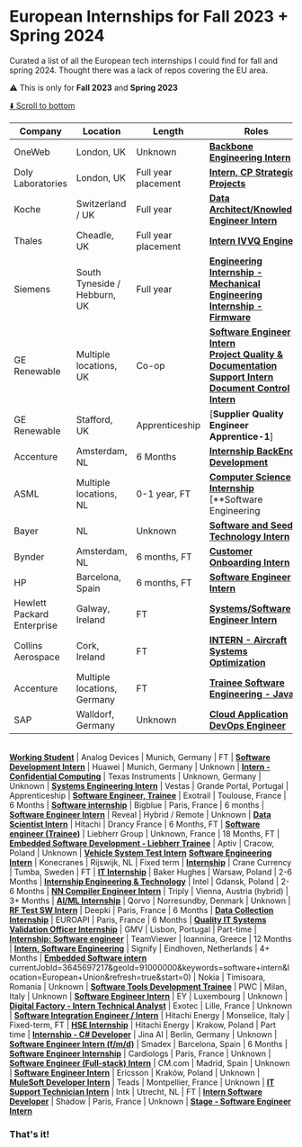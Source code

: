 # European Internships for Fall 2023 + Spring 2024

Curated a list of all the European tech internships I could find for fall and spring 2024. Thought there was a lack of repos covering the EU area.

⚠️ This is only for **Fall 2023** and **Spring 2023**

[⬇️ Scroll to bottom](https://github.com/olivercarmont/european-internships-2023-2024#that's-it!)

| Company                                             | Location   |  Length   | Roles |
| -------------------- | ---------- | ----------- | --------------- |
| OneWeb | London, UK   | Unknown    | [**Backbone Engineering Intern**](https://oneweb.net/work-with-us/careers/vacancies/4835952)      
| Doly Laboratories | London, UK  | Full year placement      | [**Intern, CP Strategic Projects**](https://jobs.dolby.com/careers/job/15044518?domain=dolby.com&utm_source=Linkedin&utm_medium=campaign123&jobPipeline=LinkedIn) 
| Koche | Switzerland / UK  | Full year      | [**Data Architect/Knowledge Engineer Intern**](https://careers.roche.com/global/en/job/ROCHGLOBAL202307115613EXTERNALENGLOBAL/Data-Architect-Knowledge-Engineer-Intern-for-1-year-m-f-d?utm_source=linkedin&utm_medium=phenom-feeds) 
| Thales | Cheadle, UK  | Full year placement      | [**Intern IVVQ Engineer**](https://thales.wd3.myworkdayjobs.com/Careers/job/Cheadle/Intern-IVVQ-Engineer---12-months-FTC_R0193214-1/apply?source=LinkedInJobs) 
| Siemens | South Tyneside / Hebburn, UK  | Full year      | [**Engineering Internship - Mechanical**](https://jobs.siemens.com/careers/job/563156116013967?domain=siemens.com&hl=en&sourceType=PREMIUM_POST_SITE) <br> [**Engineering Internship - Firmware**](https://jobs.siemens.com/careers/job/563156116011066?domain=siemens.com&hl=en&sourceType=PREMIUM_POST_SITE)
| GE Renewable | Multiple locations, UK  | Co-op      | [**Software Engineer Intern**](https://jobs.gecareers.com/renewableenergy/global/en/job/GE11GLOBALR3719751EXTERNALENGLOBAL/Software-Engineer-Intern?utm_source=linkedin&codes=linkedin&utm_medium=phenom-feeds) <br> [**Project Quality & Documentation Support Intern**](https://jobs.gecareers.com/renewableenergy/global/en/job/GE11GLOBALR3707152EXTERNALENGLOBAL/Project-Quality-Documentation-Support-Intern?utm_source=linkedin&codes=linkedin&utm_medium=phenom-feeds) <br> [**Document Control Intern**](https://jobs.gecareers.com/renewableenergy/global/en/job/GE11GLOBALR3707154EXTERNALENGLOBAL)
| GE Renewable | Stafford, UK  | Apprenticeship      | [**Supplier Quality Engineer Apprentice-1**]
| Accenture | Amsterdam, NL  | 6 Months      | [**Internship BackEnd Development**](https://www.accenture.com/nl-en/careers/jobdetails?id=R00138543_en&src=LINKEDINJP) 
| ASML | Multiple locations, NL  | 0-1 year, FT      | [**Computer Science Internship**](https://www.asml.com/en/careers/find-your-job/j/2/6/computer-science-internship-scalable-logging-for-yieldstar-j00263734?ppc=JBP-181) <br> [**Software Engineering | Data Analytics Internship**](https://www.asml.com/en/careers/find-your-job/j/2/6/software-engineering--data-analytics-internship-fco-dashboarding-j00267215?ppc=JBP-181) 
| Bayer | NL  | Unknown      | [**Software and Seed Technology Intern**](https://jobs.bayer.com/job/Bergschenhoek-Software-and-Seed-Technology-Intern-Neth/924653801/?utm_source=LINKEDIN&utm_medium=referrer) 
| Bynder | Amsterdam, NL  | 6 months, FT      | [**Customer Onboarding Intern**](https://boards.greenhouse.io/bynderjobs/jobs/4926139004?gh_src=7f6b1d754us) 
| HP | Barcelona, Spain  | 6 months, FT      | [**Software Engineer Intern**](https://jobs.hp.com/jobdetails/18214351/software-engineer-intern-barcelona-es/) 
| Hewlett Packard Enterprise | Galway, Ireland  | FT      | [**Systems/Software Engineer Intern**](https://careers.hpe.com/us/en/job/1137334/Systems-Software-Engineer-Intern?utm_source=linkedin) 
| Collins Aerospace | Cork, Ireland  | FT      | [**INTERN - Aircraft Systems Optimization**](https://careers.rtx.com/global/en/job/RAYTGLOBAL01615308EXTERNALENGLOBAL/INTERN-Aircraft-Systems-Optimization?utm_source=linkedin&utm_medium=phenom-feeds) 
| Accenture | Multiple locations, Germany  | FT      | [**Trainee Software Engineering - Java**](https://www.accenture.com/de-de/careers/jobdetails?id=R00157943_de&src=LINKEDINJP)
| SAP | Walldorf, Germany  | Unknown      | [**Cloud Application DevOps Engineer**](https://jobs.sap.com/job/St_-Leon-Rot-SAP-iXp-Intern-%2528fmd%2529-Cloud-Application-DevOps-Engineer-68789/920029301/?feedId=244601&utm_campaign=limitedlistings&utm_source=LinkedinJobPostings)
<br> [**Working Student**](https://jobs.sap.com/job/Walldorf-Working-Student-%2528fmd%2529-Midmarket-and-Ecosystem-Success-69190/955815201/?feedId=244601&utm_campaign=limitedlistings&utm_source=LinkedinJobPostings)
| Analog Devices | Munich, Germany  | FT      | [**Software Development Intern**](https://analogdevices.wd1.myworkdayjobs.com/External/job/Germany-Munich-Otl-Aicher-Strasse/FY23-Software-Development-Intern_R220338)
| Huawei | Munich, Germany  | Unknown      | [**Intern - Confidential Computing**](https://huaweiresearchcentergermanyaustria.teamtailor.com/jobs/2403558-intern-confidential-computing-m-f-d)
| Texas Instruments | Unknown, Germany  | Unknown      | [**Systems Engineering Intern**](https://careers.ti.com/job/18367746/systems-engineering-intern-m-f-d-freising-de/)
| Vestas | Grande Portal, Portugal  | Apprenticeship      | [**Software Engineer, Trainee**](https://careers.vestas.com/job/Le%C3%A7a-do-Balio-Software-Engineer%2C-Trainee-Gran/953108801/?Codes=LinkedIn)
| Exotrail | Toulouse, France  | 6 Months      | [**Software internship**](https://careers.exotrail.com/jobs/2896515-software-internship)
| Bigblue | Paris, France  | 6 months      | [**Software Engineer Intern**](https://jobs.lever.co/bigblue/e1b64777-c220-4e9d-b5cc-32ce4863a0b2/apply?lever-source=LinkedIn)
| Reveal | Hybrid / Remote  | Unknown     | [**Data Scientist Intern**](https://careers.reveal.co/jobs/2271861-data-scientist-intern-m-f-x)
| Hitachi | Drancy France  | 6 Months, FT     | [**Software engineer (Trainee)**](https://careers.hitachi.com/jobs/12863054-software-engineer-trainee)
| Liebherr Group | Unknown, France  | 18 Months, FT     | [**Embedded Software Development - Liebherr Trainee**](https://careers.liebherr.com/job/ColmarCedex-Embedded-Software-Development-Liebherr-Trainee-Program-%28mf%29/921353901/?feedId=335501&jobPipeline=LinkedIn&utm_source=LinkedinJobPostings)
| Aptiv | Cracow, Poland  | Unknown    | [**Vehicle System Test Intern**](https://aptiv.wd5.myworkdayjobs.com/APTIV_CAREERS/login?redirect=%2FAPTIV_CAREERS%2Fjob%2FKrakow-Poland%2FVehicle-System-Test-Engineering_J000639115%2Fapply%3FAdCode%3DLINKEDIN13)
[**Software Engineering Intern**](https://aptiv.wd5.myworkdayjobs.com/APTIV_CAREERS/login?redirect=%2FAPTIV_CAREERS%2Fjob%2FKrakow-Poland%2FSoftware-Engineering-Intern_J000640271%2Fapply%3FAdCode%3DLINKEDIN13)
| Konecranes | Rijswijk, NL  | Fixed term    | [**Internship**](https://careers.konecranes.com/Konecranes/job/Internship/935707701/)
| Crane Currency | Tumba, Sweden  | FT    | [**IT Internship**](https://phf.tbe.taleo.net/phf01/ats/careers/v2/viewRequisition?org=JSHR6E&cws=53&rid=13663)
| Baker Hughes | Warsaw, Poland  | 2-6 Months    | [**Internship Engineering & Technology**](https://careers.bakerhughes.com/global/en/job/BAHUGLOBALR85450/Internship-Opportunities-Warsaw-PL-Engineering-Technology-2023?utm_source=linkedin&utm_medium=phenom-feeds)
| Intel | Gdansk, Poland  | 2-6 Months    | [**NN Compiler Engineer Intern**](https://jobs.intel.com/en/job/-/-/599/51312984224)
| Triply | Vienna, Austria (hybrid)  | 3+ Months    | [**AI/ML Internship**](https://join.com/companies/triply/8503317-ai-ml-internship-in-sustainable-mobility-startup?pid=24a1b46991e3de1fbcf0)
| Qorvo | Norresundby, Denmark | Unknown    | [**RF Test SW Intern**](https://careers.qorvo.com/job/Norresundby-RF-Test-SW-Intern-Denm/963993000/?eresc=LinkedIn)
| Deepki | Paris, France | 6 Months    | [**Data Collection Internship**](https://careers.deepki.com/jobs/2876807-data-collection-internship-6-months-paris)
| EUROAPI | Paris, France | 6 Months    | [**Quality IT Systems Validation Officer Internship**](https://euroapi.wd3.myworkdayjobs.com/EUROAPI_Careers/job/Paris/Development-of-a-new-IT-system-for-Quality-Management--Internship-_R2589617)
| GMV | Lisbon, Portugal | Part-time    | [**Internship: Software engineer**](https://gmv.csod.com/ux/ats/careersite/4/home/requisition/1752?c=gmv&lang=en-US)
| TeamViewer | Ioannina, Greece | 12 Months    | [**Intern, Software Engineering**](https://www.linkedin.com/jobs/search/?currentJobId=3645697217&geoId=91000000&keywords=software+intern&location=European+Union&refresh=true&start=0)
| Signify | Eindhoven, Netherlands | 4+ Months    | [**Embedded Software intern**](https://www.careers.signify.com/global/en/job/337486/?utm_source=linkedin&utm_medium=jobposting&utm_campaign=linkedin_jobwrapping)
currentJobId=3645697217&geoId=91000000&keywords=software+intern&location=European+Union&refresh=true&start=0)
| Nokia | Timisoara, Romania | Unknown    | [**Software Tools Development Trainee**](https://aluperf.referrals.selectminds.com/jobs/internship-software-tools-development-trainee-99369)
| PWC | Milan, Italy | Unknown    | [**Software Engineer Intern**](https://www.pwc.com/it/it/careers/description.html?wdjobreqid=375929WD)
| EY | Luxembourg | Unknown    | [**Digital Factory - Intern Technical Analyst**](https://eyglobal.yello.co/jobs/Dk3kiSWGeMBBo3BZgRJUfA?job_board_id=c1riT--B2O-KySgYWsZO1Q)
| Exotec | Lille, France | Unknown    | [**Software Integration Engineer / Intern**](https://careers.exotec.com/_/j/ECC760DE22/)
| Hitachi Energy | Monselice, Italy | Fixed-term, FT    | [**HSE Internship**](https://www.hitachienergy.com/careers/open-jobs/details/JID3-22995)
| Hitachi Energy | Krakow, Poland | Part time   | [**Internship - C# Developer**](https://www.hitachienergy.com/careers/open-jobs/details/JID3-31572)
| Jina AI | Berlin, Germany | Unknown   | [**Software Engineer Intern (f/m/d)**](https://www.linkedin.com/jobs/search/?currentJobId=3575084975&geoId=91000000&keywords=software+intern&location=European+Union&refresh=true&start=0)
| Smadex | Barcelona, Spain | 6 Months   | [**Software Engineer Internship**](https://es.linkedin.com/jobs/view/software-engineer-internship-at-smadex-3641045486?trk=public_jobs_topcard-title)
| Cardiologs | Paris, France | Unknown   | [**Software Engineer (Full-stack) Intern**](https://fr.linkedin.com/jobs/view/software-engineer-full-stack-intern-at-cardiologs-3535544706?trk=public_jobs_topcard-title)
| CM.com | Madrid, Spain | Unknown   | [**Software Engineer Intern**](https://es.linkedin.com/jobs/view/software-engineer-intern-at-cm-com-3614535213?trk=public_jobs_topcard-title)
| Ericsson | Kraków, Poland | Unknown   | [**MuleSoft Developer Intern**](https://jobs.ericsson.com/job/Krak%25C3%25B3w-MuleSoft-Developer-Intern-Krak/774469602/?feedId=322400&jobPipeline=LinkedIn&utm_source=LinkedInJobPostings)
| Teads | Montpellier, France | Unknown   | [**IT Support Technician Intern**](https://fr.linkedin.com/jobs/view/it-support-technician-intern-at-teads-3655072727?trk=public_jobs_topcard-title)
| Intk | Utrecht, NL | FT   | [**Intern Software Developer**](https://intk1.snaphunt.com/job/JXZZQVT1JX?source=linkedin)
| Shadow | Paris, France | Unknown   | [**Stage - Software Engineer Intern**](https://fr.linkedin.com/jobs/view/stage-software-engineer-intern-h-f-x-at-shadow-3648018030?trk=public_jobs_topcard-title)

<!-- Leave blank -->
### That's it!
